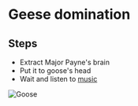 # Geese domination

## Steps
* Extract Major Payne's brain
* Put it to goose's head
* Wait and listen to [music](https://www.youtube.com/watch?v=E22KN3C5VII)

![Goose](http://2.bp.blogspot.com/-wO-dNbWmICo/UP__t6mSb6I/AAAAAAAAm6c/Xe7L4Q-uS2w/s1600/Goose180Blog.jpg)

